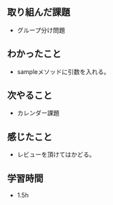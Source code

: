 ## 取り組んだ課題
- グループ分け問題

## わかったこと
- sampleメソッドに引数を入れる。

## 次やること
- カレンダー課題

## 感じたこと
- レビューを頂けてはかどる。

## 学習時間
- 1.5h
